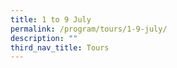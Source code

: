 ```yaml
---
title: 1 to 9 July
permalink: /program/tours/1-9-july/
description: ""
third_nav_title: Tours
---
```

